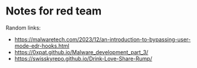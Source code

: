# Notes for red team

Random links:
- <https://malwaretech.com/2023/12/an-introduction-to-bypassing-user-mode-edr-hooks.html>
- <https://0xpat.github.io/Malware_development_part_3/>
- <https://swisskyrepo.github.io/Drink-Love-Share-Rump/>
